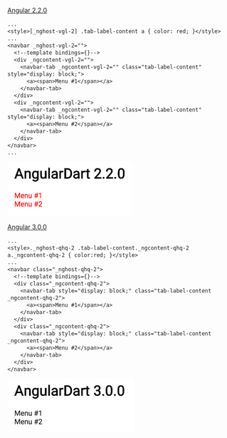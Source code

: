 [Angular 2.2.0](https://sestegra.github.io/issue-angulardart/ng2/build/web/index.html)

```
...
<style>[_nghost-vgl-2] .tab-label-content a { color: red; }</style>
...
<navbar _nghost-vgl-2="">
  <!--template bindings={}-->
  <div _ngcontent-vgl-2="">
    <navbar-tab _ngcontent-vgl-2="" class="tab-label-content" style="display: block;">
      <a><span>Menu #1</span></a>
    </navbar-tab>
  </div>
  <div _ngcontent-vgl-2="">
    <navbar-tab _ngcontent-vgl-2="" class="tab-label-content" style="display: block;">
      <a><span>Menu #2</span></a>
    </navbar-tab>
  </div>
</navbar>
...
```
![ng2.png](ng2.png)


[Angular 3.0.0](https://sestegra.github.io/issue-angulardart/ng3/build/web/index.html)

```
...
<style>._nghost-qhq-2 .tab-label-content._ngcontent-qhq-2 a._ngcontent-qhq-2 { color:red; }</style>
...
<navbar class="_nghost-qhq-2">
  <!--template bindings={}-->
  <div class="_ngcontent-qhq-2">
    <navbar-tab style="display: block;" class="tab-label-content _ngcontent-qhq-2">
      <a><span>Menu #1</span></a>
    </navbar-tab>
  </div>
  <div class="_ngcontent-qhq-2">
    <navbar-tab style="display: block;" class="tab-label-content _ngcontent-qhq-2">
      <a><span>Menu #2</span></a>
    </navbar-tab>
  </div>
</navbar>
```

![ng3.png](ng3.png)
